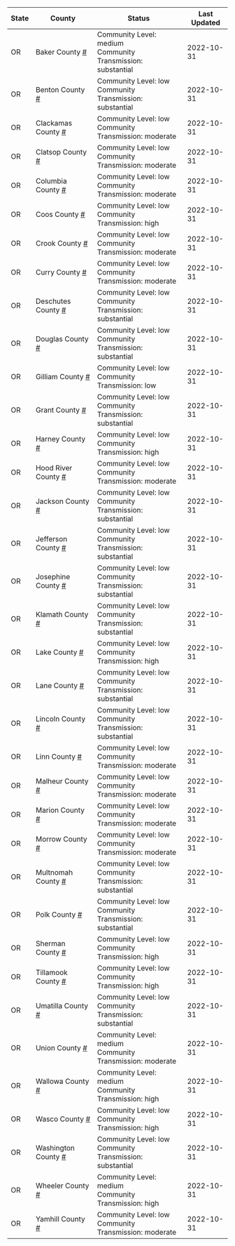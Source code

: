 State | County | Status | Last Updated
--- | --- | --- | --- 
OR | Baker County <a href="#baker_county">#</a> | <a name="baker_county"></a>Community Level: medium<br/>Community Transmission: substantial | 2022-10-31
OR | Benton County <a href="#benton_county">#</a> | <a name="benton_county"></a>Community Level: low<br/>Community Transmission: substantial | 2022-10-31
OR | Clackamas County <a href="#clackamas_county">#</a> | <a name="clackamas_county"></a>Community Level: low<br/>Community Transmission: moderate | 2022-10-31
OR | Clatsop County <a href="#clatsop_county">#</a> | <a name="clatsop_county"></a>Community Level: low<br/>Community Transmission: moderate | 2022-10-31
OR | Columbia County <a href="#columbia_county">#</a> | <a name="columbia_county"></a>Community Level: low<br/>Community Transmission: moderate | 2022-10-31
OR | Coos County <a href="#coos_county">#</a> | <a name="coos_county"></a>Community Level: low<br/>Community Transmission: high | 2022-10-31
OR | Crook County <a href="#crook_county">#</a> | <a name="crook_county"></a>Community Level: low<br/>Community Transmission: moderate | 2022-10-31
OR | Curry County <a href="#curry_county">#</a> | <a name="curry_county"></a>Community Level: low<br/>Community Transmission: moderate | 2022-10-31
OR | Deschutes County <a href="#deschutes_county">#</a> | <a name="deschutes_county"></a>Community Level: low<br/>Community Transmission: substantial | 2022-10-31
OR | Douglas County <a href="#douglas_county">#</a> | <a name="douglas_county"></a>Community Level: low<br/>Community Transmission: substantial | 2022-10-31
OR | Gilliam County <a href="#gilliam_county">#</a> | <a name="gilliam_county"></a>Community Level: low<br/>Community Transmission: low | 2022-10-31
OR | Grant County <a href="#grant_county">#</a> | <a name="grant_county"></a>Community Level: low<br/>Community Transmission: substantial | 2022-10-31
OR | Harney County <a href="#harney_county">#</a> | <a name="harney_county"></a>Community Level: low<br/>Community Transmission: high | 2022-10-31
OR | Hood River County <a href="#hood_river_county">#</a> | <a name="hood_river_county"></a>Community Level: low<br/>Community Transmission: moderate | 2022-10-31
OR | Jackson County <a href="#jackson_county">#</a> | <a name="jackson_county"></a>Community Level: low<br/>Community Transmission: substantial | 2022-10-31
OR | Jefferson County <a href="#jefferson_county">#</a> | <a name="jefferson_county"></a>Community Level: low<br/>Community Transmission: substantial | 2022-10-31
OR | Josephine County <a href="#josephine_county">#</a> | <a name="josephine_county"></a>Community Level: low<br/>Community Transmission: substantial | 2022-10-31
OR | Klamath County <a href="#klamath_county">#</a> | <a name="klamath_county"></a>Community Level: low<br/>Community Transmission: substantial | 2022-10-31
OR | Lake County <a href="#lake_county">#</a> | <a name="lake_county"></a>Community Level: low<br/>Community Transmission: high | 2022-10-31
OR | Lane County <a href="#lane_county">#</a> | <a name="lane_county"></a>Community Level: low<br/>Community Transmission: substantial | 2022-10-31
OR | Lincoln County <a href="#lincoln_county">#</a> | <a name="lincoln_county"></a>Community Level: low<br/>Community Transmission: substantial | 2022-10-31
OR | Linn County <a href="#linn_county">#</a> | <a name="linn_county"></a>Community Level: low<br/>Community Transmission: moderate | 2022-10-31
OR | Malheur County <a href="#malheur_county">#</a> | <a name="malheur_county"></a>Community Level: low<br/>Community Transmission: moderate | 2022-10-31
OR | Marion County <a href="#marion_county">#</a> | <a name="marion_county"></a>Community Level: low<br/>Community Transmission: moderate | 2022-10-31
OR | Morrow County <a href="#morrow_county">#</a> | <a name="morrow_county"></a>Community Level: low<br/>Community Transmission: moderate | 2022-10-31
OR | Multnomah County <a href="#multnomah_county">#</a> | <a name="multnomah_county"></a>Community Level: low<br/>Community Transmission: substantial | 2022-10-31
OR | Polk County <a href="#polk_county">#</a> | <a name="polk_county"></a>Community Level: low<br/>Community Transmission: substantial | 2022-10-31
OR | Sherman County <a href="#sherman_county">#</a> | <a name="sherman_county"></a>Community Level: low<br/>Community Transmission: high | 2022-10-31
OR | Tillamook County <a href="#tillamook_county">#</a> | <a name="tillamook_county"></a>Community Level: low<br/>Community Transmission: high | 2022-10-31
OR | Umatilla County <a href="#umatilla_county">#</a> | <a name="umatilla_county"></a>Community Level: low<br/>Community Transmission: substantial | 2022-10-31
OR | Union County <a href="#union_county">#</a> | <a name="union_county"></a>Community Level: medium<br/>Community Transmission: moderate | 2022-10-31
OR | Wallowa County <a href="#wallowa_county">#</a> | <a name="wallowa_county"></a>Community Level: medium<br/>Community Transmission: high | 2022-10-31
OR | Wasco County <a href="#wasco_county">#</a> | <a name="wasco_county"></a>Community Level: low<br/>Community Transmission: high | 2022-10-31
OR | Washington County <a href="#washington_county">#</a> | <a name="washington_county"></a>Community Level: low<br/>Community Transmission: substantial | 2022-10-31
OR | Wheeler County <a href="#wheeler_county">#</a> | <a name="wheeler_county"></a>Community Level: medium<br/>Community Transmission: high | 2022-10-31
OR | Yamhill County <a href="#yamhill_county">#</a> | <a name="yamhill_county"></a>Community Level: low<br/>Community Transmission: moderate | 2022-10-31

